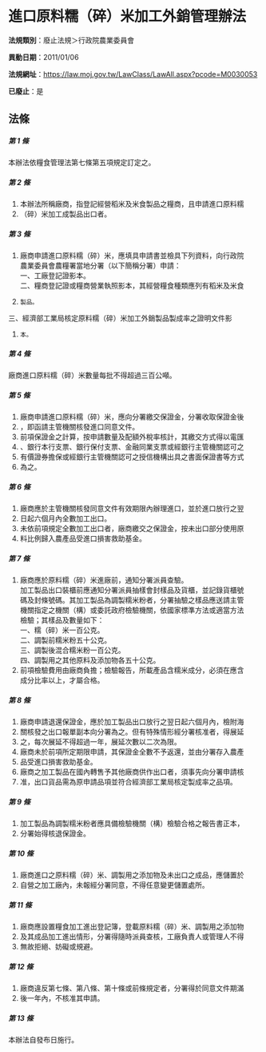 # 進口原料糯（碎）米加工外銷管理辦法

**法規類別**：廢止法規＞行政院農業委員會

**異動日期**：2011/01/06  

**法規網址**：https://law.moj.gov.tw/LawClass/LawAll.aspx?pcode=M0030053

**已廢止**：是



## 法條
##### 第 1 條
本辦法依糧食管理法第七條第五項規定訂定之。

##### 第 2 條
1. 本辦法所稱廠商，指登記經營稻米及米食製品之糧商，且申請進口原料糯
1. （碎）米加工成製品出口者。

##### 第 3 條
1. 廠商申請進口原料糯（碎）米，應填具申請書並檢具下列資料，向行政院  
農業委員會農糧署當地分署（以下簡稱分署）申請：  
一、工廠登記證影本。  
二、糧商登記證或糧商營業執照影本，其經營糧食種類應列有稻米及米食
1.     製品。  
三、經濟部工業局核定原料糯（碎）米加工外銷製品製成率之證明文件影
1.     本。

##### 第 4 條
廠商進口原料糯（碎）米數量每批不得超過三百公噸。

##### 第 5 條
1. 廠商申請進口原料糯（碎）米，應向分署繳交保證金，分署收取保證金後
1. ，即函請主管機關核發進口同意文件。
1. 前項保證金之計算，按申請數量及配額外稅率核計，其繳交方式得以電匯
1. 、銀行本行支票、銀行保付支票、金融同業支票或經銀行主管機關認可之
1. 有價證券擔保或經銀行主管機關認可之授信機構出具之書面保證書等方式
1. 為之。

##### 第 6 條
1. 廠商應於主管機關核發同意文件有效期限內辦理進口，並於進口放行之翌
1. 日起六個月內全數加工出口。
1. 未依前項規定全數加工出口者，廠商繳交之保證金，按未出口部分使用原
1. 料比例歸入農產品受進口損害救助基金。

##### 第 7 條
1. 廠商應於原料糯（碎）米進廠前，通知分署派員查驗。   
加工製品出口裝櫃前應通知分署派員抽樣會封樣品及貨櫃，並記錄貨櫃號  
碼及封條號碼。其加工製品為調製糯米粉者，分署抽驗之樣品應送請主管  
機關指定之機關（構）或委託政府檢驗機關，依國家標準方法或適當方法  
檢驗；其樣品及數量如下：   
一、糯（碎）米一百公克。   
二、調製前糯米粉五十公克。   
三、調製後混合糯米粉一百公克。   
四、調製用之其他原料及添加物各五十公克。 
1. 前項檢驗費用由廠商負擔；檢驗報告，所載產品含糯米成分，必須在應含  
成分比率以上，才屬合格。

##### 第 8 條
1. 廠商申請退還保證金，應於加工製品出口放行之翌日起六個月內，檢附海
1. 關核發之出口報單副本向分署為之。但有特殊情形經分署核准者，得展延
1. 之，每次展延不得超過一年，展延次數以二次為限。
1. 廠商未於前項所定期限申請，其保證金全數不予返還，並由分署存入農產
1. 品受進口損害救助基金。
1. 廠商之加工製品在國內轉售予其他廠商供作出口者，須事先向分署申請核
1. 准，出口貨品需為原申請品項並符合經濟部工業局核定製成率之品項。

##### 第 9 條
1. 加工製品為調製糯米粉者應具備檢驗機關（構）檢驗合格之報告書正本，
1. 分署始得核退保證金。

##### 第 10 條
1. 廠商進口之原料糯（碎）米、調製用之添加物及未出口之成品，應儲置於
1. 自營之加工廠內，未報經分署同意，不得任意變更儲置處所。

##### 第 11 條
1. 廠商應設置糧食加工進出登記簿，登載原料糯（碎）米、調製用之添加物
1. 及其成品加工進出情形，分署得隨時派員查核，工廠負責人或管理人不得
1. 無故拒絕、妨礙或規避。

##### 第 12 條
1. 廠商違反第七條、第八條、第十條或前條規定者，分署得於同意文件期滿
1. 後一年內，不核准其申請。

##### 第 13 條
本辦法自發布日施行。


